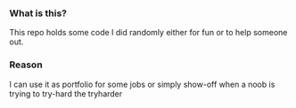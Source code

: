 ### What is this?
This repo holds some code I did randomly either for fun or to help someone out.

### Reason
I can use it as portfolio for some jobs or simply show-off when a noob is trying to try-hard the tryharder
